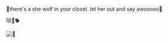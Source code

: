 🐺there's a she wolf in your closet. let her out and say awooooo🐺


😻🐾🐕

![🎀](https://www.barkbarklington.com/bowtie1.png)

